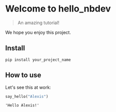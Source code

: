<!--

#################################################
### THIS FILE WAS AUTOGENERATED! DO NOT EDIT! ###
#################################################
# file to edit: index.ipynb
# command to build the docs after a change: nbdev_build_docs

-->

# Welcome to hello_nbdev

> An amazing tutorial!


We hope you enjoy this project.

## Install

`pip install your_project_name`

## How to use

Let's see this at work:
<div class="codecell" markdown="1">
<div class="input_area" markdown="1">

```python
say_hello("Alexis")
```

</div>
<div class="output_area" markdown="1">




    'Hello Alexis!'



</div>

</div>
